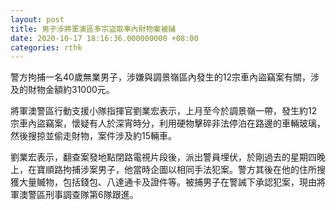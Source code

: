 ```yaml
---
layout: post
title: 男子涉將軍澳區多宗盜取車內財物案被捕
date: 2020-10-17 18:16:36.000000000 +08:00
categories: rthk
---
```


警方拘捕一名40歲無業男子，涉嫌與調景嶺區內發生的12宗車內盜竊案有關，涉及的財物金額約31000元。

將軍澳警區行動支援小隊指揮官劉業宏表示，上月至今於調景嶺一帶，發生約12宗車內盜竊案，懷疑有人於深宵時分，利用硬物擊碎非法停泊在路邊的車輛玻璃，然後搜掠並偷走財物，案件涉及約15輛車。

劉業宏表示，翻查案發地點閉路電視片段後，派出警員埋伏，於剛過去的星期四晚上，在寶順路拘捕涉案男子，他當時企圖以相同手法犯案。警方其後在他的住所搜獲大量贓物，包括錢包、八達通卡及證件等。被捕男子在警誡下承認犯案，現由將軍澳警區刑事調查隊第6隊跟進。
